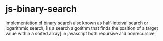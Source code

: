 # js-binary-search
Implementation of binary search also known as half-interval search or logarithmic search, [Is a search algorithm that finds the position of a target value within a sorted array] in javascript both recursive and nonrecursive, 
